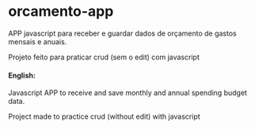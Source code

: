 # orcamento-app
APP javascript para receber e guardar dados de orçamento de gastos mensais e anuais.

Projeto feito para praticar crud (sem o edit) com javascript


#### English:

Javascript APP to receive and save monthly and annual spending budget data.

Project made to practice crud (without edit) with javascript
